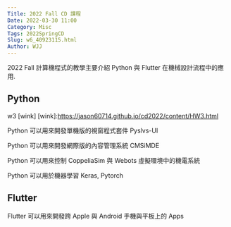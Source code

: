 ```yaml
---
Title: 2022 Fall CD 課程
Date: 2022-03-30 11:00
Category: Misc
Tags: 2022SpringCD
Slug: w6_40923115.html
Author: WJJ
---
```


2022 Fall 計算機程式的教學主要介紹 Python 與 Flutter 在機械設計流程中的應用.

<!-- PELICAN_END_SUMMARY -->

Python
----
w3 [wink]
[wink]:https://jason60714.github.io/cd2022/content/HW3.html

Python 可以用來開發單機版的視窗程式套件 Pyslvs-UI

Python 可以用來開發網際版的內容管理系統 CMSiMDE

Python 可以用來控制 CoppeliaSim 與 Webots 虛擬環境中的機電系統

Python 可以用於機器學習 Keras, Pytorch


Flutter
----

Flutter 可以用來開發跨 Apple 與 Android 手機與平板上的 Apps

